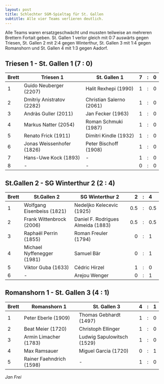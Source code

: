 ```yaml
---
layout: post
title: Schlechter SGM-Spieltag für St. Gallen
subtitle: Alle vier Teams verlieren deutlich.
---
```


Alle Teams waren ersatzgeschwächt und mussten teilweise an mehreren Brettern Fortait geben. St. Gallen 1 verlor gleich mit 0:7 auswärts gegen Triesen, St. Gallen 2 mit 2:4 gegen Winterthur, St. Gallen 3 mit 1:4 gegen Romanshorn und St. Gallen 4 mit 1:3 gegen Aadorf.

## Triesen 1 - St. Gallen 1 (7 : 0)

| Brett | Triesen 1                 | St. Gallen 1             |   7 |  :  | 0   |
| ----- | ------------------------- | ------------------------ | --: | :-: | :-- |
| 1     | Guido Neuberger (2207)    | Halit Rexhepi (1990)     |   1 |  :  | 0   |
| 2     | Dmitriy Anistratov (2282) | Christian Salerno (2061) |   1 |  :  | 0   |
| 3     | Andràs Guller (2011)      | Jan Fecker (1963)        |   1 |  :  | 0   |
| 4     | Markus Natter (2054)      | Roman Schmuki (1987)     |   1 |  :  | 0   |
| 5     | Renato Frick (1911)       | Dimitri Kindle (1932)    |   1 |  :  | 0   |
| 6     | Jonas Weissenhofer (1826) | Peter Bischoff (1908)    |   1 |  :  | 0   |
| 7     | Hans-Uwe Kock (1893)      | -                        |   1 |  :  | 0   |
| 8     | -                         | -                        |   0 |  :  | 0   |

## St.Gallen 2 - SG Winterthur 2 (2 : 4)

| Brett | St.Gallen 2                | SG Winterthur 2                    |   2 |  :  | 4   |
| ----- | -------------------------- | ---------------------------------- | --: | :-: | :-- |
| 1     | Wolfgang Eisenbeiss (1821) | Nedeljko Kelecevic (1925)          | 0.5 |  :  | 0.5 |
| 2     | Frank Wittenbrock (2006)   | Daniel F. Rodrigues Almeida (1883) | 0.5 |  :  | 0.5 |
| 3     | Raphaël Perrin (1855)      | Roman Freuler (1794)               |   0 |  :  | 1   |
| 4     | Michael Nyffenegger (1981) | Samuel Bär                         |   0 |  :  | 1   |
| 5     | Viktor Guba (1633)         | Cédric Hirzel                      |   1 |  :  | 0   |
| 6     | -                          | Arejou Wenger                      |   0 |  :  | 1   |

## Romanshorn 1 - St. Gallen 3 (4 : 1)

| Brett | Romanshorn 1             | St. Gallen 3               |   4 |  :  | 1   |
| ----- | ------------------------ | -------------------------- | --: | :-: | :-- |
| 1     | Peter Eberle (1909)      | Thomas Gebhardt (1497)     |   1 |  :  | 0   |
| 2     | Beat Meier (1720)        | Christoph Ellinger         |   1 |  :  | 0   |
| 3     | Armin Limacher (1783)    | Ludwig Sapulowitsch (1529) |   1 |  :  | 0   |
| 4     | Max Ramsauer             | Miguel Garcia (1720)       |   0 |  :  | 1   |
| 5     | Rainer Faehndrich (1598) | -                          |   1 |  :  | 0   |

_Jan Frei_
